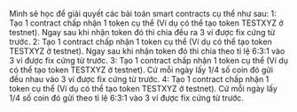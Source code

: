 Mình sẽ học để giải quyết các bài toán smart contracts cụ thể như sau:
1: Tạo 1 contract chấp nhận 1 token cụ thể (Ví dụ có thể tạo token TESTXYZ ở testnet). Ngay sau khi nhận token đó thì chia đều ra 3 ví được fix cứng từ trước.
2: Tạo 1 contract chấp nhận 1 token cụ thể (Ví dụ có thể tạo token TESTXYZ ở testnet). Ngay sau khi nhận token đó thì chia theo tỉ lệ 6:3:1 vào 3 ví được fix cứng từ trước.
3: Tạo 1 contract chấp nhận 1 token cụ thể (Ví dụ có thể tạo token TESTXYZ ở testnet). Cứ mỗi ngày lấy 1/4 số coin đó gửi đều nhau vào 3 ví được fix cứng từ trước.
4: Tạo 1 contract chấp nhận 1 token cụ thể (Ví dụ có thể tạo token TESTXYZ ở testnet). Cứ mỗi ngày lấy 1/4 số coin đó gửi theo tỉ lệ 6:3:1 vào 3 ví được fix cứng từ trước.